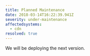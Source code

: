 ```yaml
---
title: Planned Maintenance
date: 2018-03-14T16:22:39.941Z
severity: under-maintenance
affectedsystems:
  - cdn
resolved: true
---
```

We will be deploying the next version.

<!--- language code: es -->
